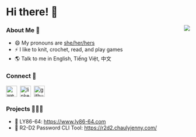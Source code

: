 # Hi there! 👋

  
<img align='right' src="https://media.giphy.com/media/iIqmM5tTjmpOB9mpbn/giphy.gif"> 

### About Me 👧
- 😄 My pronouns are [she/her/hers](https://lgbtlifecenter.org/pronouns/)
- ⚡ I like to knit, crochet, read, and play games
- 🌎 Talk to me in English, Tiếng Việt, 中文

### Connect 🔗
<a href="https://www.chaulyjenny.com" target="blank"><img align="center" src="https://cdn-icons-png.flaticon.com/512/1077/1077063.png" alt="website" height="30" width="30" /></a>&nbsp;
<a href="https://linkedin.com/in/jenny-chau-ly" target="blank"><img align="center" src="https://cdn.jsdelivr.net/npm/simple-icons@3.0.1/icons/linkedin.svg" alt="linkedin" height="30" width="30" /></a>&nbsp;
<a href="https://www.github.com/lycb" target="blank"><img align="center" src="https://cdnjs.cloudflare.com/ajax/libs/simple-icons/6.12.0/github.svg" alt="github" height="30" width="30" /></a>&nbsp;

### Projects 👩🏻‍💻
- 🚥 LY86-64: https://www.ly86-64.com
- 🤖 R2-D2 Password CLI Tool: https://r2d2.chaulyjenny.com/
